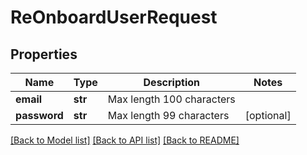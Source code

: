 # ReOnboardUserRequest

## Properties
Name | Type | Description | Notes
------------ | ------------- | ------------- | -------------
**email** | **str** | Max length 100 characters | 
**password** | **str** | Max length 99 characters | [optional] 

[[Back to Model list]](../README.md#documentation-for-models) [[Back to API list]](../README.md#documentation-for-api-endpoints) [[Back to README]](../README.md)

